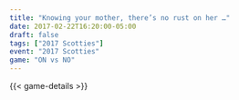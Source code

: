 ```yaml
---
title: "Knowing your mother, there’s no rust on her …"
date: 2017-02-22T16:20:00-05:00
draft: false
tags: ["2017 Scotties"]
event: "2017 Scotties"
game: "ON vs NO"
---
```

{{< game-details >}}
<!--more--> 